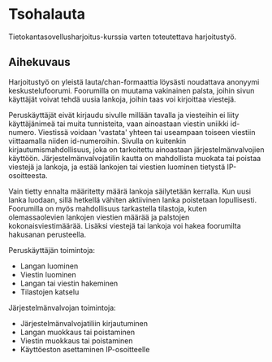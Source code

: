 # Tsohalauta

Tietokantasovellusharjoitus-kurssia varten toteutettava harjoitustyö.

## Aihekuvaus

Harjoitustyö on yleistä lauta/chan-formaattia löysästi noudattava anonyymi keskustelufoorumi. Foorumilla on muutama vakinainen palsta, joihin sivun käyttäjät voivat tehdä uusia lankoja, joihin taas voi kirjoittaa viestejä. 

Peruskäyttäjät eivät kirjaudu sivulle millään tavalla ja viesteihin ei liity käyttäjänimeä tai muita tunnisteita, vaan ainoastaan viestin uniikki id-numero. Viestissä voidaan 'vastata' yhteen tai useampaan toiseen viestiin viittaamalla niiden id-numeroihin. Sivulla on kuitenkin kirjautumismahdollisuus, joka on tarkoitettu ainoastaan järjestelmänvalvojien käyttöön. Järjestelmänvalvojatilin kautta on mahdollista muokata tai poistaa viestejä ja lankoja, ja estää lankojen tai viestien luominen tietystä IP-osoitteesta.

Vain tietty ennalta määritetty määrä lankoja säilytetään kerralla. Kun uusi lanka luodaan, sillä hetkellä vähiten aktiivinen lanka poistetaan lopullisesti. Foorumilla on myös mahdollisuus tarkastella tilastoja, kuten olemassaolevien lankojen viestien määrää ja palstojen kokonaisviestimäärää. Lisäksi viestejä tai lankoja voi hakea foorumilta hakusanan perusteella.

Peruskäyttäjän toimintoja:
- Langan luominen
- Viestin luominen
- Langan tai viestin hakeminen
- Tilastojen katselu

Järjestelmänvalvojan toimintoja:
- Järjestelmänvalvojatiliin kirjautuminen
- Langan muokkaus tai poistaminen
- Viestin muokkaus tai poistaminen
- Käyttöeston asettaminen IP-osoitteelle
